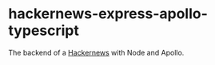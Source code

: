 # hackernews-express-apollo-typescript

The backend of a [Hackernews][] with Node and Apollo.

[Hackernews]: https://news.ycombinator.com
